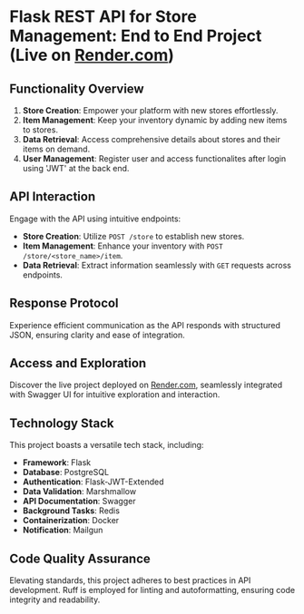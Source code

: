 # Flask REST API for Store Management: End to End Project (Live on [Render.com](https://flask-rest-apis-e2e.onrender.com/swagger-ui))

## Functionality Overview

1. **Store Creation**: Empower your platform with new stores effortlessly.
2. **Item Management**: Keep your inventory dynamic by adding new items to stores.
3. **Data Retrieval**: Access comprehensive details about stores and their items on demand.
4. **User Management**: Register user and access functionalites after login using 'JWT' at the back end.

## API Interaction

Engage with the API using intuitive endpoints:

- **Store Creation**: Utilize `POST /store` to establish new stores.
- **Item Management**: Enhance your inventory with `POST /store/<store_name>/item`.
- **Data Retrieval**: Extract information seamlessly with `GET` requests across endpoints.

## Response Protocol

Experience efficient communication as the API responds with structured JSON, ensuring clarity and ease of integration.

## Access and Exploration

Discover the live project deployed on [Render.com](https://flask-rest-apis-e2e.onrender.com/swagger-ui), seamlessly integrated with Swagger UI for intuitive exploration and interaction.

## Technology Stack

This project boasts a versatile tech stack, including:

- **Framework**: Flask
- **Database**: PostgreSQL
- **Authentication**: Flask-JWT-Extended
- **Data Validation**: Marshmallow
- **API Documentation**: Swagger
- **Background Tasks**: Redis
- **Containerization**: Docker
- **Notification**: Mailgun

## Code Quality Assurance

Elevating standards, this project adheres to best practices in API development. Ruff is employed for linting and autoformatting, ensuring code integrity and readability.

